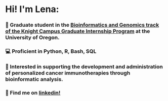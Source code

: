 # Hi! I'm Lena:

### :dna:  Graduate student in the [Bioinformatics and Genomics track of the Knight Campus Graduate Internship Program](https://internship.uoregon.edu/bioinformatics) at the University of Oregon.


### :computer:  Proficient in Python, R, Bash, SQL


### :microscope:  Interested in supporting the development and administration of personalized cancer immunotherapies through bioinformatic analysis.

### :link:  Find me on [linkedin!](https://www.linkedin.com/in/lenarayneallen/)


<!--
**lenarayneallen/lenarayneallen** is a ✨ _special_ ✨ repository because its `README.md` (this file) appears on your GitHub profile.

Here are some ideas to get you started:

- 🔭 I’m currently working on ...
- 🌱 I’m currently learning ...
- 👯 I’m looking to collaborate on ...
- 🤔 I’m looking for help with ...
- 💬 Ask me about ...
- 📫 How to reach me: ...
- 😄 Pronouns: ...
- ⚡ Fun fact: ...
-->
